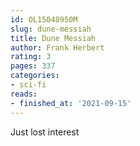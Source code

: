 ```yaml
---
id: OL15048950M
slug: dune-messiah
title: Dune Messiah
author: Frank Herbert
rating: 3
pages: 337
categories:
- sci-fi
reads:
- finished_at: '2021-09-15'
---
```

Just lost interest
